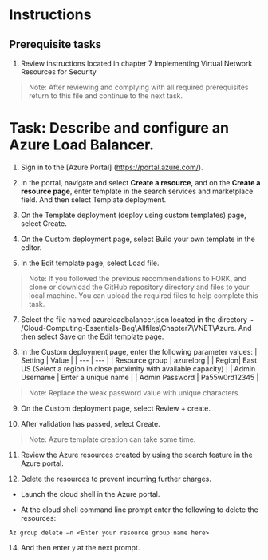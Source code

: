 # Instructions

## Prerequisite tasks

1. Review instructions located in chapter 7 Implementing Virtual Network Resources for Security

> Note: After reviewing and complying with all required prerequisites return to this file and continue to the next task.

# Task: Describe and configure an Azure Load Balancer.

1.	Sign in to the [Azure Portal] (https://portal.azure.com/).

2.	In the portal, navigate and select **Create a resource**, and on the **Create a resource page**, enter template in the search services and marketplace field. And then select Template deployment.

3.	On the Template deployment (deploy using custom templates) page, select Create.

4.	On the Custom deployment page, select Build your own template in the editor.

5.	In the Edit template page, select Load file.

> Note: If you followed the previous recommendations to FORK, and clone or download the GitHub repository directory and files to your local machine. You can upload the required files to help complete this task.

7.	Select the file named azureloadbalancer.json located in the directory ~ /Cloud-Computing-Essentials-Beg\Allfiles\Chapter7\VNET\Azure. And then select Save on the Edit template page.

8.	In the Custom deployment page, enter the following parameter values:
    | Setting | Value |
    | --- | --- |
    | Resource group | azurelbrg |
    | Region| East US (Select a region in close proximity with available capacity) |
    | Admin Username | Enter a unique name |
    | Admin Password | Pa55w0rd12345 |

> Note: Replace the weak password value with unique characters.

9.	On the Custom deployment page, select Review + create.

10.	After validation has passed, select Create.

> Note: Azure template creation can take some time.

11.	Review the Azure resources created by using the search feature in the Azure portal.

12.	Delete the resources to prevent incurring further charges.

-	Launch the cloud shell in the Azure portal.

-	At the cloud shell command line prompt enter the following to delete the resources:
```
Az group delete –n <Enter your resource group name here>
```
14.	And then enter ` y ` at the next prompt.
